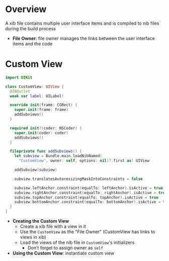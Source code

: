 # Overview

A xib file contains multiple user interface items and is compiled to nib files
during the build process

- **File Owner**: file owner manages the links between the user interface items
  and the code

# Custom View

```swift
import UIKit

class CustomView: UIView {
  @IBOutlet
  weak var label: UILabel!

  override init(frame: CGRect) {
    super.init(frame: frame)
    addSubviews()
  }

  required init?(coder: NSCoder) {
    super.init(coder: coder)
    addSubviews()
  }

  fileprivate func addSubviews() {
    let subview = Bundle.main.loadNibNamed(
      "CustomView", owner: self, options: nil)?.first as! UIView

    addSubview(subview)

    subview.translatesAutoresizingMaskIntoConstraints = false

    subview.leftAnchor.constraint(equalTo: leftAnchor).isActive = true
    subview.rightAnchor.constraint(equalTo: rightAnchor).isActive = true
    subview.topAnchor.constraint(equalTo: topAnchor).isActive = true
    subview.bottomAnchor.constraint(equalTo: bottomAnchor).isActive = true
  }
}
```

- **Creating the Custom View**
  - Create a xib file with a view in it
  - Use the `CustomView` as the "File Owner" (CustomView has links to views in
    xib)
  - Load the views of the nib file in `CustomView`'s initializers
    - Don't forget to assign owner as `self`
- **Using the Custom View**: instantiate custom view
